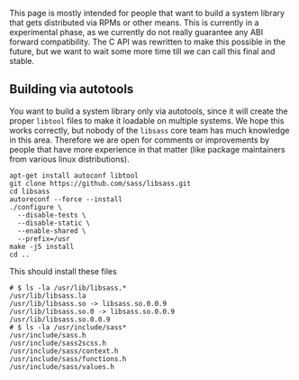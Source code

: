 This page is mostly intended for people that want to build a system library that gets distributed via RPMs or other means. This is currently in a experimental phase, as we currently do not really guarantee any ABI forward compatibility. The C API was rewritten to make this possible in the future, but we want to wait some more time till we can call this final and stable.

Building via autotools
----------------------

You want to build a system library only via autotools, since it will create the proper `libtool` files to make it loadable on multiple systems. We hope this works correctly, but nobody of the `libsass` core team has much knowledge in this area. Therefore we are open for comments or improvements by people that have more experience in that matter (like package maintainers from various linux distributions).

    apt-get install autoconf libtool
    git clone https://github.com/sass/libsass.git
    cd libsass
    autoreconf --force --install
    ./configure \
      --disable-tests \
      --disable-static \
      --enable-shared \
      --prefix=/usr
    make -j5 install
    cd ..

This should install these files

    # $ ls -la /usr/lib/libsass.*
    /usr/lib/libsass.la
    /usr/lib/libsass.so -> libsass.so.0.0.9
    /usr/lib/libsass.so.0 -> libsass.so.0.0.9
    /usr/lib/libsass.so.0.0.9
    # $ ls -la /usr/include/sass*
    /usr/include/sass.h
    /usr/include/sass2scss.h
    /usr/include/sass/context.h
    /usr/include/sass/functions.h
    /usr/include/sass/values.h
